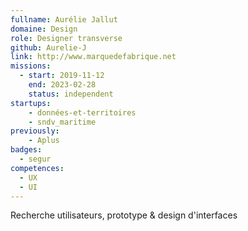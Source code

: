 ```yaml
---
fullname: Aurélie Jallut
domaine: Design
role: Designer transverse
github: Aurelie-J
link: http://www.marquedefabrique.net
missions:
  - start: 2019-11-12
    end: 2023-02-28
    status: independent
startups:
    - données-et-territoires
    - sndv_maritime
previously:
    - Aplus
badges:
  - segur
competences:
  - UX
  - UI
---
```

Recherche utilisateurs, prototype & design d'interfaces
